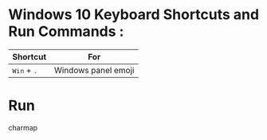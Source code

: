 # Windows 10 Keyboard Shortcuts and Run Commands :

| Shortcut | For |
|-|-|
<kbd>Win</kbd> + <kbd>.</kbd> | Windows panel emoji

#  Run
charmap
